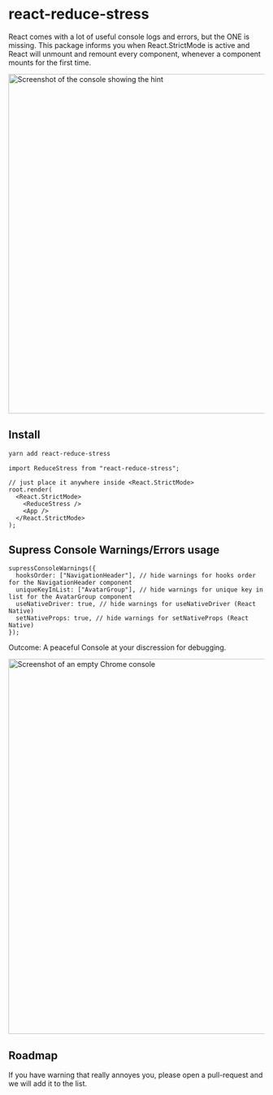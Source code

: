 # react-reduce-stress

React comes with a lot of useful console logs and errors, but the ONE is missing. This package informs you when React.StrictMode is active and React will unmount and remount every component, whenever a component mounts for the first time.

<img width="669" alt="Screenshot of the console showing the hint" src="https://user-images.githubusercontent.com/223045/190421689-764f1f1a-2247-4a6f-864c-0f7c98f550e7.png">

## Install

```sh
yarn add react-reduce-stress
```

```tsx
import ReduceStress from "react-reduce-stress";

// just place it anywhere inside <React.StrictMode>
root.render(
  <React.StrictMode>
    <ReduceStress />
    <App />
  </React.StrictMode>
);
```

## Supress Console Warnings/Errors usage

```tsx
supressConsoleWarnings({
  hooksOrder: ["NavigationHeader"], // hide warnings for hooks order for the NavigationHeader component
  uniqueKeyInList: ["AvatarGroup"], // hide warnings for unique key in list for the AvatarGroup component
  useNativeDriver: true, // hide warnings for useNativeDriver (React Native)
  setNativeProps: true, // hide warnings for setNativeProps (React Native)
});
```

Outcome: A peaceful Console at your discression for debugging.

<img width="739" alt="Screenshot of an empty Chrome console" src="https://user-images.githubusercontent.com/223045/197143952-fef64937-7c17-418f-a14e-3b47158bd1c9.png">

## Roadmap

If you have warning that really annoyes you, please open a pull-request and we will add it to the list.
